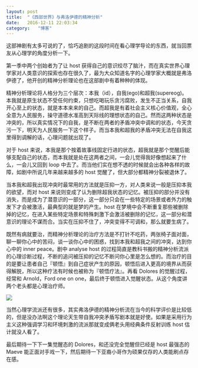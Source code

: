 ```yaml
---
layout:	post
title:	"《西部世界》与弗洛伊德的精神分析"
date:	2016-12-11 22:03:34
category:	"博客"
---
```


这部神剧有太多可说的了，恰巧追剧的这段时间在看心理学导论的东西，就当回票友从心理学的角度分析一下。

第一季中两个创始者为了让 host 获得自己的意识绞尽了脑汁，而在真实世界心理学家对人类意识的探索也存在很久了，最为大众知道名字的心理学家大概就是弗洛伊德了，他开创的精神分析理论也在这部剧中有着种种的体现。

精神分析理论将人格分为三个层次：本我（id），自我(ego)和超我(supereog)。本我就是原生状态不受任何约束，只想吃喝玩乐贪污腐败，发生不正当关系，自我开心至上的状态，就是本本来来的自己。而超我是有着社会主义核心价值观，全心全意为人民服务，操守道德水准高到天际线的理想状态的自己。然而这两种状态是冲突的，所以真实情况下的自我，是不断在两者的矛盾冲突中调和的状态，今天贪污一下，明天为人民服务一下这个样子。而当本我和超我的矛盾冲突无法在自我这里得到调解的话，心理问题就出现了。

对于 host 来说，本我是那个按着故事线固定行进的状态，超我就是那个觉醒后能够支配自己的状态，而本我就是处在这两者之间，一会儿觉得我好像想起来了什么，一会儿又回到 loop 中去了。而当他们实在想不透的时候就会出各种各样的故障，如剧中所说几年来越来越多的 host 觉醒了，但大部分都精神分裂被退休了。

当本我和超我出现冲突时最常用的方法就是压抑一方，对人类来说一般是压抑本我的欲望，而对 host 来说则变成了认为删除超我状态的记忆。被压抑的部分并没有消失，而是成为了潜意识的一部分，这一部分只会在一些特定的场景或者外力的触发下才会被激活，最典型的就是梦的产生。host 在梦境中会不断重复那些被删除掉的记忆，在进入某些特定场景和特殊刺激下会激活被删除的记忆，这一部分和潜意识的理论不谋而合。当实在压抑不住了，冲突变得不可调和，那么就要生病了。

既然有病就要治，而精神分析理论的治疗方法是不打针不吃药，两张椅子面对面，聊一聊你心中的苦闷，谈一谈你心中的困惑，找到本我和超我之间的冲突，达到你心中的 inner peace。剧中 analyse host 的过程简直是教科书搬的精神分析流派的心理诊断过程，不断的追问被压抑的记忆不断问你心里是怎么想的。而治疗的目的是要让患者自己『顿悟』到自己症状产生的原因，顿悟后进入更高的境界从而获得解脱，所以这种疗法有时候也被称为『顿悟疗法』。再看 Dolores 的觉醒过程，经常和 Arnold，Ford one on one，最后终于顿悟进入觉醒状态。从这个角度讲两个老头都是心理治疗师。

![](http://7xl5hp.com1.z0.glb.clouddn.com/vlcsnap-2016-12-11-21h50m59s192.png)

当然心理学流派还有很多，其实弗洛伊德的精神分析流在当今的科学评价是比较低的，但是没办法啊这个理论天生带自我冲突矛盾写剧本就是好使。如果是采用行为主义这种强调学习和环境刺激的流派那就变成俩老头用经典条件反射训练 host 估计就没人看了。

最后期待一下下一集觉醒态的 Dolores，和还没完全觉醒但已经是 host 最强态的 Maeve 能正面对手戏一下，然后期待一下亚裔小哥作为硕果仅存的人类能刷点存在感。